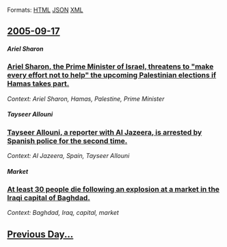 
Formats: [HTML](2005/09/17/index.html)  [JSON](2005/09/17/index.json)  [XML](2005/09/17/index.xml)  

## [2005-09-17](/news/2005/09/17/index.md)

##### Ariel Sharon
### [ Ariel Sharon, the Prime Minister of Israel, threatens to "make every effort not to help" the upcoming Palestinian elections if Hamas takes part. ](/news/2005/09/17/ariel-sharon-the-prime-minister-of-israel-threatens-to-make-every-effort-not-to-help-the-upcoming-palestinian-elections-if-hamas-takes.md)
_Context: Ariel Sharon, Hamas, Palestine, Prime Minister_

##### Tayseer Allouni
### [ Tayseer Allouni, a reporter with Al Jazeera, is arrested by Spanish police for the second time. ](/news/2005/09/17/tayseer-allouni-a-reporter-with-al-jazeera-is-arrested-by-spanish-police-for-the-second-time.md)
_Context: Al Jazeera, Spain, Tayseer Allouni_

##### Market
### [ At least 30 people die following an explosion at a market in the Iraqi capital of Baghdad. ](/news/2005/09/17/at-least-30-people-die-following-an-explosion-at-a-market-in-the-iraqi-capital-of-baghdad.md)
_Context: Baghdad, Iraq, capital, market_

## [Previous Day...](/news/2005/09/16/index.md)

